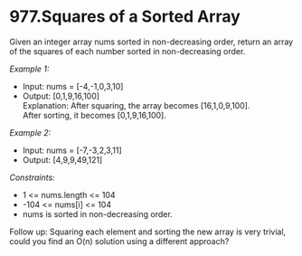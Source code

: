 # 977.Squares of a Sorted Array


Given an integer array nums sorted in non-decreasing order, return an array of the squares of each number sorted in non-decreasing order.

 
*Example 1:*

- Input: nums = [-4,-1,0,3,10]
- Output: [0,1,9,16,100]\
Explanation: After squaring, the array becomes [16,1,0,9,100].\
After sorting, it becomes [0,1,9,16,100].

*Example 2:*

- Input: nums = [-7,-3,2,3,11]
- Output: [4,9,9,49,121]
 
*Constraints:*

- 1 <= nums.length <= 104
- -104 <= nums[i] <= 104
- nums is sorted in non-decreasing order.
 

Follow up: Squaring each element and sorting the new array is very trivial, could you find an O(n) solution using a different approach?

